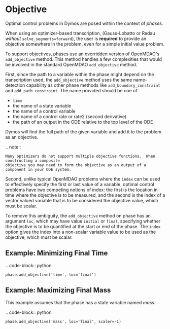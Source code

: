 # Objective

Optimal control problems in Dymos are posed within the context of *phases*.

When using an optimizer-based transcription, (Gauss-Lobatto or Radau *without* `solve_segments=forward`), the user is **required** to provide an objective somewhere in the problem, even for a simple initial value problem.

To support objectives, phases use an overridden version of OpenMDAO's `add_objective` method.
This method handles a few complexities that would be involved in the standard OpenMDAO
`add_objective` method.

First, since the path to a variable within the phase might depend on the transcription used, the
`add_objective` method uses the same name-detection capability as other phase methods like
`add_boundary_constraint` and `add_path_constraint`.  The name provided should be one of

- `time`
- the name of a state variable
- the name of a control variable
- the name of a control rate or rate2 (second derivative)
- the path of an output in the ODE relative to the top level of the ODE

Dymos will find the full path of the given variable and add it to the problem as an objective.

.. note::

    Many optimizers do not support multiple objective functions.  When constructing a composite
    objective you may need to form the objective as an output of a component in your ODE system.

Second, unlike typical OpenMDAO problems where the `index` can be used to effectively specify
the first or last value of a variable, optimal control problems have two competing notions of index:
the first is the location in time where the objective is to be measured, and the second is the index of a
vector valued variable that is to be considered the objective value, which must be scalar.

To remove this ambiguity, the `add_objective` method on phase has an argument `loc`, which may
have value `initial` or `final`, specifying whether the objective is to be quantified at the
start or end of the phase.  The `index` option gives the index into a non-scalar variable value
to be used as the objective, which must be scalar.

##  Example: Minimizing Final Time
.. code-block:: python

    phase.add_objective('time', loc='final')

## Example: Maximizing Final Mass

This example assumes that the phase has a state variable named *mass*.

.. code-block:: python

    phase.add_objective('mass', loc='final', scaler=-1)
